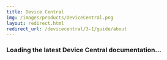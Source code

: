 ```yaml
---
title: Device Central
img: /images/products/DeviceCentral.png
layout: redirect.html
redirect_url: /devicecentral/3-1/guide/about
---
```


### Loading the latest Device Central documentation...











